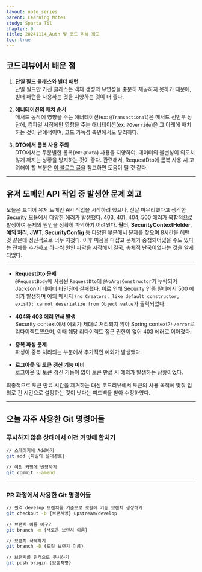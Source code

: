 ```yaml
---
layout: note_series
parent: Learning Notes
study: Sparta Til
chapter: 9
title: 20241114_Auth 및 코드 리뷰 회고
toc: true
---
```


## 코드리뷰에서 배운 점
1. **단일 필드 클래스와 빌더 패턴**  
   단일 필드만 가진 클래스는 객체 생성의 유연성을 충분히 제공하지 못하기 때문에, 빌더 패턴을 사용하는 것을 지양하는 것이 더 좋다.

2. **애너테이션의 배치 순서**  
   메서드 동작에 영향을 주는 애너테이션(ex: `@Transactional`)은 메서드 선언부 상단에, 컴파일 시점에만 영향을 주는 애너테이션(ex: `@Override`)은 그 아래에 배치하는 것이 관례적이며, 코드 가독성 측면에서도 유리하다.

3. **DTO에서 롬복 사용 주의**  
   DTO에서는 무분별한 롬복(ex: `@Data`) 사용을 지양하여, 데이터의 불변성이 의도치 않게 깨지는 상황을 방지하는 것이 좋다. 관련해서, RequestDto에 롬복 사용 시 고려해야 할 부분은 [이 블로그 글](https://velog.io/@dangddoong/RequestDto-Jackson-Immutable-Objects-Deserialize)을 참고하면 도움이 될 것 같다.

---

## 유저 도메인 API 작업 중 발생한 문제 회고

오늘은 드디어 유저 도메인 API 작업을 시작하려 했으나, 전날 마무리했다고 생각한 Security 모듈에서 다양한 에러가 발생했다. 
403, 401, 404, 500 에러가 복합적으로 발생하여 문제의 원인을 정확히 파악하기 어려웠다. 
**필터**, **SecurityContextHolder**, **예외 처리**, **JWT**, **SecurityConfig** 등 다양한 부분에서 문제를 찾으며 8시간을 헤맨 것 같은데 정신적으로 너무 지쳤다.
이후 마음을 다잡고 문제가 중첩되어있을 수도 있다는 전체를 추가하고 하나씩 원인 파악을 시작해서 결국, 총체적 난국이었다는 것을 알게되었다.

---

- **RequestDto 문제**  
  `@RequestBody`에 사용된 `RequestDto`에 `@NoArgsConstructor`가 누락되어 Jackson이 데이터 바인딩에 실패했다. 이로 인해 Security 인증 필터에서 500 에러가 발생하며 예외 메시지 `(no Creators, like default constructor, exist): cannot deserialize from Object value`가 출력되었다.

- **404와 403 에러 연쇄 발생**  
  Security context에서 예외가 제대로 처리되지 않아 Spring context가 `/error`로 리다이렉트했으며, 이때 해당 리다이렉트 접근 권한이 없어 403 에러로 이어졌다.

- **중복 파싱 문제**  
  파싱이 중복 처리되는 부분에서 추가적인 예외가 발생했다.

- **로그아웃 및 토큰 갱신 기능 미비**  
  로그아웃 및 토큰 갱신 기능이 없어 토큰 만료 시 예외가 발생하는 상황이었다.

최종적으로 토큰 만료 시간을 제거하는 대신 코드리뷰에서 토큰의 사용 목적에 맞춰 임의로 긴 시간으로 설정하는 것이 낫다는 피드백을 받아 수정하였다.

---

## 오늘 자주 사용한 Git 명령어들
### 푸시하지 않은 상태에서 이전 커밋에 합치기
```bash
// 스테이지에 Add하기
git add {파일의 절대경로}

// 이전 커밋에 반영하기
git commit --amend
```

---

### PR 과정에서 사용한 Git 명령어들
```bash
// 원격 develop 브랜치를 기준으로 로컬에 기능 브랜치 생성하기
git checkout -b {브랜치명} upstream/develop

// 브랜치 이름 바꾸기
git branch -m {새로운 브랜치 이름}

// 브랜치 삭제하기
git branch -D {로컬 브랜치 이름}

// 브랜치를 원격으로 푸시하기
git push origin {브랜치명}
```
